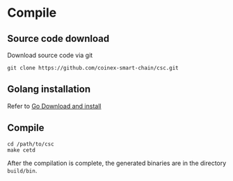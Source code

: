 # Compile

## Source code download

Download source code via git
```
git clone https://github.com/coinex-smart-chain/csc.git
```

## Golang installation

Refer to [Go Download and install](https://golang.org/doc/install)

## Compile

```
cd /path/to/csc
make cetd
```

After the compilation is complete, the generated binaries are in the directory `build/bin`.
